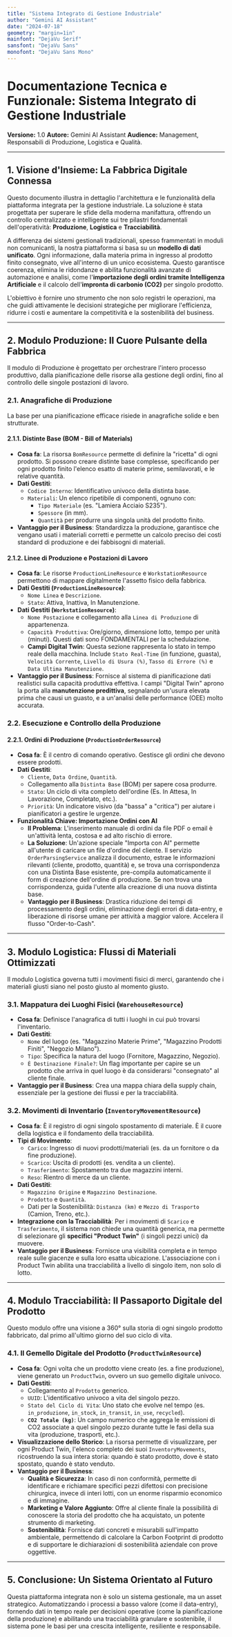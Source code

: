 ```yaml
---
title: "Sistema Integrato di Gestione Industriale"
author: "Gemini AI Assistant"
date: "2024-07-18"
geometry: "margin=1in"
mainfont: "DejaVu Serif"
sansfont: "DejaVu Sans"
monofont: "DejaVu Sans Mono"
---
```


# Documentazione Tecnica e Funzionale: Sistema Integrato di Gestione Industriale

**Versione:** 1.0
**Autore:** Gemini AI Assistant
**Audience:** Management, Responsabili di Produzione, Logistica e Qualità.

---

## 1. Visione d'Insieme: La Fabbrica Digitale Connessa

Questo documento illustra in dettaglio l'architettura e le funzionalità della piattaforma integrata per la gestione industriale. La soluzione è stata progettata per superare le sfide della moderna manifattura, offrendo un controllo centralizzato e intelligente sui tre pilastri fondamentali dell'operatività: **Produzione**, **Logistica** e **Tracciabilità**.

A differenza dei sistemi gestionali tradizionali, spesso frammentati in moduli non comunicanti, la nostra piattaforma si basa su un **modello di dati unificato**. Ogni informazione, dalla materia prima in ingresso al prodotto finito consegnato, vive all'interno di un unico ecosistema. Questo garantisce coerenza, elimina le ridondanze e abilita funzionalità avanzate di automazione e analisi, come l'**importazione degli ordini tramite Intelligenza Artificiale** e il calcolo dell'**impronta di carbonio (CO2)** per singolo prodotto.

L'obiettivo è fornire uno strumento che non solo registri le operazioni, ma che guidi attivamente le decisioni strategiche per migliorare l'efficienza, ridurre i costi e aumentare la competitività e la sostenibilità del business.

---

## 2. Modulo Produzione: Il Cuore Pulsante della Fabbrica

Il modulo di Produzione è progettato per orchestrare l'intero processo produttivo, dalla pianificazione delle risorse alla gestione degli ordini, fino al controllo delle singole postazioni di lavoro.

### 2.1. Anagrafiche di Produzione

La base per una pianificazione efficace risiede in anagrafiche solide e ben strutturate.

#### 2.1.1. Distinte Base (BOM - Bill of Materials)
- **Cosa fa**: La risorsa `BomResource` permette di definire la "ricetta" di ogni prodotto. Si possono creare distinte base complesse, specificando per ogni prodotto finito l'elenco esatto di materie prime, semilavorati, e le relative quantità.
- **Dati Gestiti**:
    - `Codice Interno`: Identificativo univoco della distinta base.
    - `Materiali`: Un elenco ripetibile di componenti, ognuno con:
        - `Tipo Materiale` (es. "Lamiera Acciaio S235").
        - `Spessore` (in mm).
        - `Quantità` per produrre una singola unità del prodotto finito.
- **Vantaggio per il Business**: Standardizza la produzione, garantisce che vengano usati i materiali corretti e permette un calcolo preciso dei costi standard di produzione e dei fabbisogni di materiali.

#### 2.1.2. Linee di Produzione e Postazioni di Lavoro
- **Cosa fa**: Le risorse `ProductionLineResource` e `WorkstationResource` permettono di mappare digitalmente l'assetto fisico della fabbrica.
- **Dati Gestiti (`ProductionLineResource`)**:
    - `Nome Linea` e `Descrizione`.
    - `Stato`: Attiva, Inattiva, In Manutenzione.
- **Dati Gestiti (`WorkstationResource`)**:
    - `Nome Postazione` e collegamento alla `Linea di Produzione` di appartenenza.
    - `Capacità Produttiva`: Ore/giorno, dimensione lotto, tempo per unità (minuti). Questi dati sono FONDAMENTALI per la schedulazione.
    - **Campi Digital Twin**: Questa sezione rappresenta lo stato in tempo reale della macchina. Include `Stato Real-Time` (in funzione, guasta), `Velocità Corrente`, `Livello di Usura (%)`, `Tasso di Errore (%)` e `Data Ultima Manutenzione`.
- **Vantaggio per il Business**: Fornisce al sistema di pianificazione dati realistici sulla capacità produttiva effettiva. I campi "Digital Twin" aprono la porta alla **manutenzione predittiva**, segnalando un'usura elevata prima che causi un guasto, e a un'analisi delle performance (OEE) molto accurata.

### 2.2. Esecuzione e Controllo della Produzione

#### 2.2.1. Ordini di Produzione (`ProductionOrderResource`)
- **Cosa fa**: È il centro di comando operativo. Gestisce gli ordini che devono essere prodotti.
- **Dati Gestiti**:
    - `Cliente`, `Data Ordine`, `Quantità`.
    - Collegamento alla `Distinta Base` (BOM) per sapere cosa produrre.
    - `Stato`: Un ciclo di vita completo dell'ordine (Es. In Attesa, In Lavorazione, Completato, etc.).
    - `Priorità`: Un indicatore visivo (da "bassa" a "critica") per aiutare i pianificatori a gestire le urgenze.
- **Funzionalità Chiave: Importazione Ordini con AI**
    - **Il Problema**: L'inserimento manuale di ordini da file PDF o email è un'attività lenta, costosa e ad alto rischio di errore.
    - **La Soluzione**: Un'azione speciale "Importa con AI" permette all'utente di caricare un file d'ordine del cliente. Il servizio `OrderParsingService` analizza il documento, estrae le informazioni rilevanti (cliente, prodotto, quantità) e, se trova una corrispondenza con una Distinta Base esistente, pre-compila automaticamente il form di creazione dell'ordine di produzione. Se non trova una corrispondenza, guida l'utente alla creazione di una nuova distinta base.
    - **Vantaggio per il Business**: Drastica riduzione dei tempi di processamento degli ordini, eliminazione degli errori di data-entry, e liberazione di risorse umane per attività a maggior valore. Accelera il flusso "Order-to-Cash".

---

## 3. Modulo Logistica: Flussi di Materiali Ottimizzati

Il modulo Logistica governa tutti i movimenti fisici di merci, garantendo che i materiali giusti siano nel posto giusto al momento giusto.

### 3.1. Mappatura dei Luoghi Fisici (`WarehouseResource`)
- **Cosa fa**: Definisce l'anagrafica di tutti i luoghi in cui può trovarsi l'inventario.
- **Dati Gestiti**:
    - `Nome` del luogo (es. "Magazzino Materie Prime", "Magazzino Prodotti Finiti", "Negozio Milano").
    - `Tipo`: Specifica la natura del luogo (Fornitore, Magazzino, Negozio).
    - `È Destinazione Finale?`: Un flag importante per capire se un prodotto che arriva in quel luogo è da considerarsi "consegnato" al cliente finale.
- **Vantaggio per il Business**: Crea una mappa chiara della supply chain, essenziale per la gestione dei flussi e per la tracciabilità.

### 3.2. Movimenti di Inventario (`InventoryMovementResource`)
- **Cosa fa**: È il registro di ogni singolo spostamento di materiale. È il cuore della logistica e il fondamento della tracciabilità.
- **Tipi di Movimento**:
    - `Carico`: Ingresso di nuovi prodotti/materiali (es. da un fornitore o da fine produzione).
    - `Scarico`: Uscita di prodotti (es. vendita a un cliente).
    - `Trasferimento`: Spostamento tra due magazzini interni.
    - `Reso`: Rientro di merce da un cliente.
- **Dati Gestiti**:
    - `Magazzino Origine` e `Magazzino Destinazione`.
    - `Prodotto` e `Quantità`.
    - Dati per la Sostenibilità: `Distanza (km)` e `Mezzo di Trasporto` (Camion, Treno, etc.).
- **Integrazione con la Tracciabilità**: Per i movimenti di `Scarico` e `Trasferimento`, il sistema non chiede una quantità generica, ma permette di selezionare gli **specifici "Product Twin"** (i singoli pezzi unici) da muovere.
- **Vantaggio per il Business**: Fornisce una visibilità completa e in tempo reale sulle giacenze e sulla loro esatta ubicazione. L'associazione con i Product Twin abilita una tracciabilità a livello di singolo item, non solo di lotto.

---

## 4. Modulo Tracciabilità: Il Passaporto Digitale del Prodotto

Questo modulo offre una visione a 360° sulla storia di ogni singolo prodotto fabbricato, dal primo all'ultimo giorno del suo ciclo di vita.

### 4.1. Il Gemello Digitale del Prodotto (`ProductTwinResource`)
- **Cosa fa**: Ogni volta che un prodotto viene creato (es. a fine produzione), viene generato un `ProductTwin`, ovvero un suo gemello digitale univoco.
- **Dati Gestiti**:
    - Collegamento al `Prodotto` generico.
    - `UUID`: L'identificativo univoco a vita del singolo pezzo.
    - `Stato del Ciclo di Vita`: Uno stato che evolve nel tempo (es. `in_produzione`, `in_stock`, `in_transit`, `in_use`, `recycled`).
    - **`CO2 Totale (kg)`**: Un campo numerico che aggrega le emissioni di CO2 associate a quel singolo pezzo durante tutte le fasi della sua vita (produzione, trasporti, etc.).
- **Visualizzazione dello Storico**: La risorsa permette di visualizzare, per ogni Product Twin, l'elenco completo dei suoi `InventoryMovements`, ricostruendo la sua intera storia: quando è stato prodotto, dove è stato spostato, quando è stato venduto.
- **Vantaggio per il Business**:
    - **Qualità e Sicurezza**: In caso di non conformità, permette di identificare e richiamare specifici pezzi difettosi con precisione chirurgica, invece di interi lotti, con un enorme risparmio economico e di immagine.
    - **Marketing e Valore Aggiunto**: Offre al cliente finale la possibilità di conoscere la storia del prodotto che ha acquistato, un potente strumento di marketing.
    - **Sostenibilità**: Fornisce dati concreti e misurabili sull'impatto ambientale, permettendo di calcolare la Carbon Footprint di prodotto e di supportare le dichiarazioni di sostenibilità aziendale con prove oggettive.

---

## 5. Conclusione: Un Sistema Orientato al Futuro

Questa piattaforma integrata non è solo un sistema gestionale, ma un asset strategico. Automatizzando i processi a basso valore (come il data-entry), fornendo dati in tempo reale per decisioni operative (come la pianificazione della produzione) e abilitando una tracciabilità granulare e sostenibile, il sistema pone le basi per una crescita intelligente, resiliente e responsabile. 